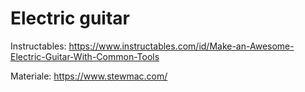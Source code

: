 # Electric guitar

Instructables:
<https://www.instructables.com/id/Make-an-Awesome-Electric-Guitar-With-Common-Tools>

Materiale:
<https://www.stewmac.com/>
